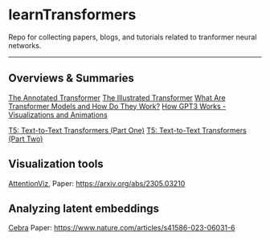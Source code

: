 # learnTransformers
Repo for collecting papers, blogs, and tutorials related to tranformer neural networks.

---

## Overviews & Summaries
[The Annotated Transformer](https://nlp.seas.harvard.edu/2018/04/03/attention.html)
[The Illustrated Transformer](https://jalammar.github.io/illustrated-transformer/?ref=txt.cohere.com)
[What Are Transformer Models and How Do They Work?](https://txt.cohere.com/what-are-transformer-models/)
[How GPT3 Works - Visualizations and Animations](https://jalammar.github.io/how-gpt3-works-visualizations-animations/?ref=txt.cohere.com)

[T5: Text-to-Text Transformers (Part One)](https://cameronrwolfe.substack.com/p/t5-text-to-text-transformers-part)
[T5: Text-to-Text Transformers (Part Two)](https://cameronrwolfe.substack.com/p/t5-text-to-text-transformers-part-354)

## Visualization tools
[AttentionViz](https://attentionviz.com/), 
Paper: https://arxiv.org/abs/2305.03210

## Analyzing latent embeddings
[Cebra](https://github.com/AdaptiveMotorControlLab/CEBRA)
Paper: https://www.nature.com/articles/s41586-023-06031-6


